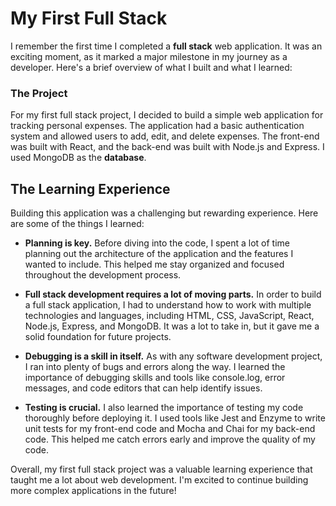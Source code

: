 # My First Full Stack
I remember the first time I completed a **full stack** web application. It was an exciting moment, as it marked a major milestone in my journey as a developer. Here's a brief overview of what I built and what I learned:


### The Project

For my first full stack project, I decided to build a simple web application for tracking personal expenses. The application had a basic authentication system and allowed users to add, edit, and delete expenses. The front-end was built with React, and the back-end was built with Node.js and Express. I used MongoDB as the __database__.

## The Learning Experience


Building this application was a challenging but rewarding experience. Here are some of the things I learned:

-   **Planning is key.** Before diving into the code, I spent a lot of time planning out the architecture of the application and the features I wanted to include. This helped me stay organized and focused throughout the development process.
    
-   **Full stack development requires a lot of moving parts.** In order to build a full stack application, I had to understand how to work with multiple technologies and languages, including HTML, CSS, JavaScript, React, Node.js, Express, and MongoDB. It was a lot to take in, but it gave me a solid foundation for future projects.
    
-   **Debugging is a skill in itself.** As with any software development project, I ran into plenty of bugs and errors along the way. I learned the importance of debugging skills and tools like console.log, error messages, and code editors that can help identify issues.
    
-   **Testing is crucial.** I also learned the importance of testing my code thoroughly before deploying it. I used tools like Jest and Enzyme to write unit tests for my front-end code and Mocha and Chai for my back-end code. This helped me catch errors early and improve the quality of my code.
    

Overall, my first full stack project was a valuable learning experience that taught me a lot about web development. I'm excited to continue building more complex applications in the future!